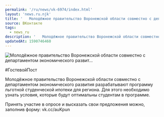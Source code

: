```yaml
---
permalink: '/ru/news/vk-6974/index.html'
layout: 'news.ru.njk'
title: '   Молодёжное правительство Воронежской области совместно с департаментом экономического развит…'
source: ВКонтакте
tags:
  - news_ru
description: '   Молодёжное правительство Воронежской области совместно с департаментом экономического развит…'
updatedAt: 1590746460
---
```

![   Молодёжное правительство Воронежской области совместно с департаментом экономического развит…](https://sun9-18.userapi.com/impg/c858424/v858424158/1f3d4f/DKTdES5rImk.jpg?size=960x640&quality=96&proxy=1&sign=b31665377f8d29be999560f406ae66d8&c_uniq_tag=DD83In9-VP545kGs9p0ji0GX6MT8tC4wMz4zSx5jZNg&type=album)

#ГостевойПост

Молодёжное правительство Воронежской области совместно с департаментом экономического развития разрабатывают программу льготной студенческой ипотеки для региона. Для этого необходимо узнать условия, которые будут оптимальны студентам в программе.

Принять участие в опросе и высказать свои предложения можно, заполнив форму: vk.cc/auKpun
